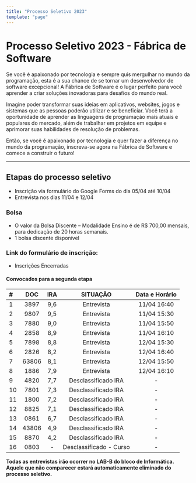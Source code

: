 ```yaml
---
title: "Processo Seletivo 2023"
template: "page"
---
```


# Processo Seletivo 2023 - Fábrica de Software

Se você é apaixonado por tecnologia e sempre quis mergulhar no mundo da programação, esta é a sua chance de se tornar um desenvolvedor de software excepcional! A Fábrica de Software é o lugar perfeito para você aprender a criar soluções inovadoras para desafios do mundo real.

Imagine poder transformar suas ideias em aplicativos, websites, jogos e sistemas que as pessoas poderão utilizar e se beneficiar. Você terá a oportunidade de aprender as linguagens de programação mais atuais e populares do mercado, além de trabalhar em projetos em equipe e aprimorar suas habilidades de resolução de problemas. 

Então, se você é apaixonado por tecnologia e quer fazer a diferença no mundo da programação, inscreva-se agora na Fábrica de Software e comece a construir o futuro!

***

## Etapas do processo seletivo

- Inscrição via formulário do Google Forms do dia 05/04 até 10/04
- Entrevista nos dias 11/04 e 12/04

### Bolsa
- O valor da Bolsa Discente – Modalidade Ensino é de R$ 700,00 mensais, para dedicação de 20 horas semanais.
- 1 bolsa discente disponível

### Link do formulário de inscrição:
- Inscrições Encerradas

#### Convocados para a segunda etapa

|#	|DOC    |IRA    |SITUAÇÃO               |Data e Horário |
|:--|:---:    | :---: | :-----:               | :----: |
|1	|3897	|9,6	|Entrevista	            |11/04 16:40 |
|2	|9807	|9,5	|Entrevista	            |11/04 15:30 |
|3	|7880	|9,0	|Entrevista	            |11/04 15:50 |
|4	|2858	|8,9	|Entrevista	            |11/04 16:10 |
|5	|7898	|8,8	|Entrevista	            |12/04 15:30 |
|6	|2826	|8,2	|Entrevista	            |12/04 16:40 |
|7	|63806	|8,1	|Entrevista	            |12/04 15:50 |
|8	|1886	|7,9	|Entrevista	            |12/04 16:10 |
|9	|4820	|7,7	|Desclassificado IRA    | -          |
|10	|7801	|7,3	|Desclassificado IRA    | -          |
|11	|1800	|7,2	|Desclassificado IRA    | -          |
|12	|8825	|7,1	|Desclassificado IRA    | -          |
|13	|0861	|6,7	|Desclassificado IRA    | -          |
|14	|43806	|4,9	|Desclassificado IRA    | -          |
|15	|8870	|4,2	|Desclassificado IRA    | -          |
|16	|0803   |-		|Desclassificado - Curso| -          |	


**Todas as entrevistas irão ocorrer no LAB-B do bloco de Informática. Aquele que não comparecer estará automaticamente eliminado do processo seletivo.**